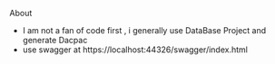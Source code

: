 ﻿About
* I am not a fan of code first , i generally use DataBase Project and generate Dacpac
* use swagger at https://localhost:44326/swagger/index.html